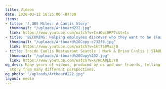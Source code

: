 ```yaml
---
title: Videos
date: 2020-03-12 16:25:00 -07:00
items:
- title: '4,300 Miles: A Canlis Story'
  thumbnail: "/uploads/Artboard222.jpg"
  link: https://www.youtube.com/watch?v=InJGai0RP7s&t=1s
- title: 'BECOMING: Helping employees discover who they want to be (Faith & Co)'
  thumbnail: "/uploads/Artboard%20Copy-c732f3.jpg"
  link: https://www.youtube.com/watch?v=1ktTS9Msaj0
- title: Inside Canlis Restaurant Seattle | Mark & Brian Canlis | STAUB
  thumbnail: "/uploads/Artboard%20Copy%202.jpg"
  link: https://www.youtube.com/watch?v=XvHCA8LbJY8
og_desc: Many years of videos, produced by us and our friends, telling the Canlis
  story from many different perspectives.
og_photo: "/uploads/Artboard222.jpg"
layout: media
---
```


